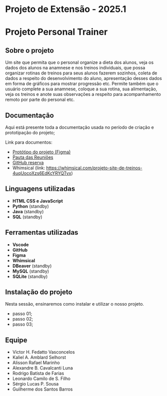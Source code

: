# Projeto de Extensão - 2025.1
# Projeto Personal Trainer

## Sobre o projeto
Um site que permita que o personal organize a dieta dos alunos, veja os dados dos alunos na anamnese e nos treinos individuais, que possa organizar rotinas de treinos para seus alunos fazerem sozinhos, coleta de dados a respeito do desenvolvimento do aluno, apresentação desses dados em forma de gráficos para mostrar progressão etc. Permite também que o usuário complete a sua anamnese, coloque a sua rotina, sua alimentação, veja os treinos e anote suas observações a respeito para acompanhamento remoto por parte do personal etc. 

## Documentação
Aqui está presente toda a documentação usada no período de criação e prototipação do projeto;

Link para documentos:
* [Protótipo do projeto (Figma)](link)
* [Pauta das Reuniões](link:https://docs.google.com/document/d/1F49GvXPe3H1Fvt7dav2vAmuUGqfxqGjNbTsizmRtGIw/edit?usp=sharing)
* [GitHub reserva](link)
* Whimsical (link: https://whimsical.com/projeto-site-de-treinos-4uqUocoXzs6EdKcYRYQTvx)

## Linguagens utilizadas
* **HTML CSS e JavaScript**
* **Python** (standby)
* **Java** (standby)
* **SQL** (standby)

## Ferramentas utilizadas
* **Vscode**
* **GitHub**
* **Figma**
* **Whimsical**
* **DBeaver** (standby)
* **MySQL** (standby)
* **SQLite** (standby)

## Instalação do projeto
Nesta sessão, ensinaremos como instalar e utilizar o nosso projeto.
* passo 01;
* passo 02;
* passo 03;

## **Equipe**
* Victor H. Fedatto Vasconcelos
* Kaliel A. Amblard Selhorst 
* Alisson Rafael Marinho
* Alexandre B. Cavalcanti Luna
* Rodrigo Batista de Farias
* Leonardo Camilo de S. Filho
* Sérgio Lucas P. Sousa
* Guilherme dos Santos Barros
